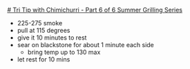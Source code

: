[# Tri Tip with Chimichurri - Part 6 of 6 Summer Grilling Series](https://www.youtube.com/watch?v=n89ebB_ok0A&t=356s&ab_channel=MeatChurchBBQ)

- 225-275 smoke
- pull at 115 degrees
- give it 10 minutes to rest
- sear on blackstone for about 1 minute each side
	- bring temp up to 130 max
- let rest for 10 mins
